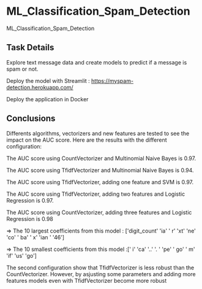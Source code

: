 # ML_Classification_Spam_Detection
ML_Classification_Spam_Detection
## Task Details 
Explore text message data and create models to predict if a message is spam or not.

Deploy the model with Streamlit : https://myspam-detection.herokuapp.com/

Deploy the application in Docker 

## Conclusions

Differents algorithms, vectorizers and new features are tested to see the impact on the AUC score. Here are the results with the different configuration:

The AUC score using CountVectorizer and Multinomial Naive Bayes is 0.97.

The AUC score using TfidfVectorizer and Multinomial Naive Bayes is 0.94.

The AUC score using TfidfVectorizer, adding one feature and SVM is 0.97.

The AUC score using TfidfVectorizer, adding two features and Logistic Regression is 0.97.

The AUC score using CountVectorizer, adding three features and Logistic Regression is 0.98

   => The 10 largest coefficients from this model : ['digit_count' 'ia' ' r' 'xt' 'ne' 'co' ' ba' ' x' 'ian ' '46']
   
   => The 10 smallest coefficients from this model :[' i' 'ca' '..' '. ' 'pe' ' go' ' m' 'if' 'us' 'go']
   
The second configuration show that TfidfVectorizer is less robust than the CountVectorizer. However, by  asjusting some parameters and adding more features models even with TfidfVectorizer become more robust
